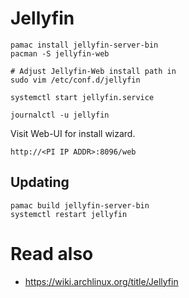 # Jellyfin

    pamac install jellyfin-server-bin
    pacman -S jellyfin-web

    # Adjust Jellyfin-Web install path in
    sudo vim /etc/conf.d/jellyfin

    systemctl start jellyfin.service

    journalctl -u jellyfin

Visit Web-UI for install wizard.

    http://<PI IP ADDR>:8096/web

## Updating

    pamac build jellyfin-server-bin
    systemctl restart jellyfin

# Read also

* https://wiki.archlinux.org/title/Jellyfin
